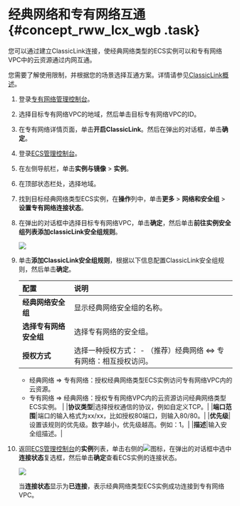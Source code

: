# 经典网络和专有网络互通 {#concept_rww_lcx_wgb .task}

您可以通过建立ClassicLink连接，使经典网络类型的ECS实例可以和专有网络VPC中的云资源通过内网互通。

您需要了解使用限制，并根据您的场景选择互通方案。详情请参见[ClassicLink概述](../../../../../cn.zh-CN/用户指南/网络连接/ClassicLink/ClassicLink概述.md#)。

1.  登录[专有网络管理控制台](https://vpcnext.console.aliyun.com)。
2.  选择目标专有网络VPC的地域，然后单击目标专有网络VPC的ID。
3.  在专有网络详情页面，单击**开启ClassicLink**。然后在弹出的对话框，单击**确定**。
4.  登录[ECS管理控制台](https://ecs.console.aliyun.com)。
5.  在左侧导航栏，单击**实例与镜像** \> **实例**。
6.  在顶部状态栏处，选择地域。
7.  找到目标经典网络类型ECS实例，在**操作**列中，单击**更多** \> **网络和安全组** \> **设置专有网络连接状态**。
8.  在弹出的对话框中选择目标专有网络VPC，单击**确定**，然后单击**前往实例安全组列表添加classicLink安全组规则**。 

    ![](http://static-aliyun-doc.oss-cn-hangzhou.aliyuncs.com/assets/img/130424/156525832945018_zh-CN.png)

9.  单击**添加ClassicLink安全组规则**，根据以下信息配置ClassicLink安全组规则，然后单击**确定**。 

    |配置|说明|
    |:-|:-|
    |**经典网络安全组**|显示经典网络安全组的名称。|
    |**选择专有网络安全组**|选择专有网络的安全组。|
    |**授权方式**|选择一种授权方式：     -   （推荐）经典网络 <=\> 专有网络：相互授权访问。
    -   经典网络 =\> 专有网络：授权经典网络类型ECS实例访问专有网络VPC内的云资源。
    -   专有网络 =\> 经典网络：授权专有网络VPC内的云资源访问经典网络类型ECS实例。
 |
    |**协议类型**|选择授权通信的协议，例如自定义TCP。|
    |**端口范围**|端口的输入格式为xx/xx，比如授权80端口，则输入80/80。|
    |**优先级**|设置该规则的优先级。数字越小，优先级越高。例如：1。|
    |**描述**|输入安全组描述。|

10. 返回[ECS管理控制台](https://ecs.console.aliyun.com/#/home)的**实例**列表，单击右侧的![](http://static-aliyun-doc.oss-cn-hangzhou.aliyuncs.com/assets/img/130424/156525832952466_zh-CN.png)图标，在弹出的对话框中选中**连接状态**复选框，然后单击**确定**查看ECS实例的连接状态。 

    ![](http://static-aliyun-doc.oss-cn-hangzhou.aliyuncs.com/assets/img/130424/156525832945019_zh-CN.png)

    当**连接状态**显示为**已连接**，表示经典网络类型ECS实例成功连接到专有网络VPC。


